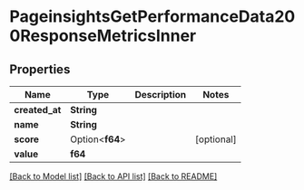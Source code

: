 # PageinsightsGetPerformanceData200ResponseMetricsInner

## Properties

Name | Type | Description | Notes
------------ | ------------- | ------------- | -------------
**created_at** | **String** |  | 
**name** | **String** |  | 
**score** | Option<**f64**> |  | [optional]
**value** | **f64** |  | 

[[Back to Model list]](../README.md#documentation-for-models) [[Back to API list]](../README.md#documentation-for-api-endpoints) [[Back to README]](../README.md)



